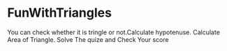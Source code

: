 # FunWithTriangles
You can check whether it is tringle or not.Calculate hypotenuse. Calculate Area of Triangle. Solve The quize and Check Your score
